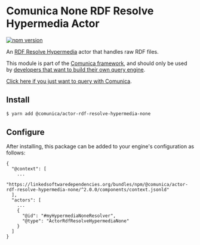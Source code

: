 # Comunica None RDF Resolve Hypermedia Actor

[![npm version](https://badge.fury.io/js/%40comunica%2Factor-rdf-resolve-hypermedia-none.svg)](https://www.npmjs.com/package/@comunica/actor-rdf-resolve-hypermedia-none)

An [RDF Resolve Hypermedia](https://github.com/comunica/comunica/tree/master/packages/bus-rdf-resolve-hypermedia) actor that handles raw RDF files.

This module is part of the [Comunica framework](https://github.com/comunica/comunica),
and should only be used by [developers that want to build their own query engine](https://comunica.dev/docs/modify/).

[Click here if you just want to query with Comunica](https://comunica.dev/docs/query/).

## Install

```bash
$ yarn add @comunica/actor-rdf-resolve-hypermedia-none
```

## Configure

After installing, this package can be added to your engine's configuration as follows:
```text
{
  "@context": [
    ...
    "https://linkedsoftwaredependencies.org/bundles/npm/@comunica/actor-rdf-resolve-hypermedia-none/^2.0.0/components/context.jsonld"  
  ],
  "actors": [
    ...
    {
      "@id": "#myHypermediaNoneResolver",
      "@type": "ActorRdfResolveHypermediaNone"
    }
  ]
}
```
